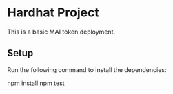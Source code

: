 # Hardhat Project

This is a basic MAI token deployment.

## Setup

Run the following command to install the dependencies:

npm install
npm test
